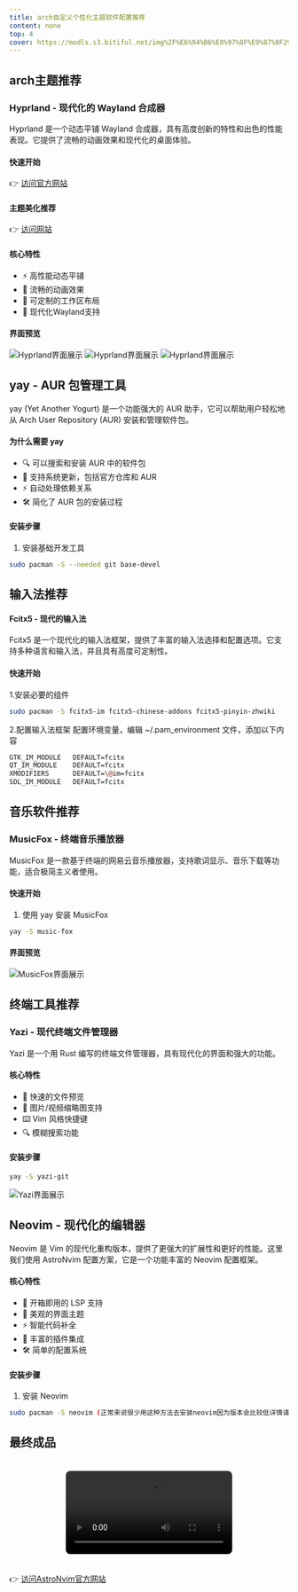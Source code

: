 ```yaml
---
title: arch自定义个性化主题软件配置推荐
content: none
top: 4
cover: https://modls.s3.bitiful.net/img%2F%E6%94%B6%E8%97%8F%E9%87%8F2904%E7%94%BB%E5%B8%88%E6%A1%83%E6%A0%97%E3%81%94%E3%81%AF%E3%82%93%E4%BD%9C%E5%93%8164440504_p0.png
---
```

## arch主题推荐

### Hyprland - 现代化的 Wayland 合成器
Hyprland 是一个动态平铺 Wayland 合成器，具有高度创新的特性和出色的性能表现。它提供了流畅的动画效果和现代化的桌面体验。

#### 快速开始
👉 [访问官方网站](https://hyprland.org/)
#### 主题美化推荐
👉 [访问网站](https://github.com/Hyde-project/hyde)
#### 核心特性
- ⚡ 高性能动态平铺
- 🎯 流畅的动画效果
- 🎨 可定制的工作区布局
- 🚀 现代化Wayland支持 

#### 界面预览
![Hyprland界面展示](https://modls.s3.bitiful.net/img%2Farch%2F9F4489AA23068C847B1038174A4881D1.png)
![Hyprland界面展示](https://modls.s3.bitiful.net/img%2Farch%2FB6798573437EEC3B198DF51FC2111955.png)
![Hyprland界面展示](https://modls.s3.bitiful.net/img%2Farch%2FBA5675355A378D6CA721E34EF948FD94.png)
## yay - AUR 包管理工具

yay (Yet Another Yogurt) 是一个功能强大的 AUR 助手，它可以帮助用户轻松地从 Arch User Repository (AUR) 安装和管理软件包。

#### 为什么需要 yay
- 🔍 可以搜索和安装 AUR 中的软件包
- 🔄 支持系统更新，包括官方仓库和 AUR
- ⚡ 自动处理依赖关系
- 🛠️ 简化了 AUR 包的安装过程

#### 安装步骤
1. 安装基础开发工具
```bash
sudo pacman -S --needed git base-devel
```

## 输入法推荐
#### Fcitx5 - 现代的输入法

Fcitx5 是一个现代化的输入法框架，提供了丰富的输入法选择和配置选项。它支持多种语言和输入法，并且具有高度可定制性。
#### 快速开始
1.安装必要的组件
```bash
sudo pacman -S fcitx5-im fcitx5-chinese-addons fcitx5-pinyin-zhwiki
```
2.配置输入法框架
配置环境变量，编辑 ~/.pam_environment 文件，添加以下内容
```bash
GTK_IM_MODULE   DEFAULT=fcitx
QT_IM_MODULE    DEFAULT=fcitx
XMODIFIERS      DEFAULT=\@im=fcitx
SDL_IM_MODULE   DEFAULT=fcitx
```
## 音乐软件推荐
### MusicFox - 终端音乐播放器

MusicFox 是一款基于终端的网易云音乐播放器，支持歌词显示、音乐下载等功能，适合极简主义者使用。

#### 快速开始
1. 使用 yay 安装 MusicFox
```bash
yay -S music-fox
```
#### 界面预览
![MusicFox界面展示](https://modls.s3.bitiful.net/img%2Farch%2FBDC505FDA57E96B8A182266DCC8AB893.png)

## 终端工具推荐

### Yazi - 现代终端文件管理器

Yazi 是一个用 Rust 编写的终端文件管理器，具有现代化的界面和强大的功能。

#### 核心特性
- 🚀 快速的文件预览
- 🎨 图片/视频缩略图支持
- ⌨️ Vim 风格快捷键
- 🔍 模糊搜索功能

#### 安装步骤
```bash
yay -S yazi-git
```
![Yazi界面展示](https://modls.s3.bitiful.net/img%2Farch%2FEDA13D418603E4A11E907DD745915530.png)


## Neovim - 现代化的编辑器

Neovim 是 Vim 的现代化重构版本，提供了更强大的扩展性和更好的性能。这里我们使用 AstroNvim 配置方案，它是一个功能丰富的 Neovim 配置框架。

#### 核心特性
- 🚀 开箱即用的 LSP 支持
- 🎨 美观的界面主题
- ⚡ 智能代码补全
- 🔌 丰富的插件集成
- 🛠️ 简单的配置系统

#### 安装步骤
1. 安装 Neovim
```bash
sudo pacman -S neovim (正常来说很少用这种方法去安装neovim因为版本会比较低详情请看neovim官网手动下载)
```
## 最终成品
<div align="center">
  <video 
    src="https://modls.s3.bitiful.net/img%2Farch%2Fmmexport1742394068011.mp4" 
    controls 
    style="max-width: 100%; border-radius: 8px; margin: 20px 0;"
  ></video>
</div>


👉 [访问AstroNvim官方网站](https://astronvim.com/)